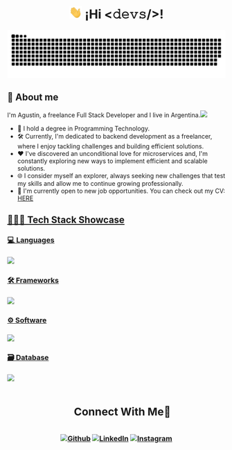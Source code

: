<!--- trophy (start) -->
<h1 align="center"><img src="https://raw.githubusercontent.com/ABSphreak/ABSphreak/master/gifs/Hi.gif" width="30px" /> ¡Hi <𝚍𝚎𝚟𝚜/>! </h1>
<div align="center">
  <img  src="https://github.com/1999AZZAR/1999AZZAR/blob/readme/resources/img/grid-snake.svg"
       alt="snake" /></a>
</div>
<h2 align = "left">🌟 About me</h2>
    <p> I'm Agustin, a freelance Full Stack Developer and I live in Argentina.<img src="https://icons.iconarchive.com/icons/wikipedia/flags/256/AR-Argentina-Flag-icon.png" width="25 style="vertical-align: bottom"/>
      <ul>
        <li> 🌱 I hold a degree in Programming Technology.</li>
        <li> 🛠️ Currently, I'm dedicated to backend development as a freelancer, where I enjoy tackling challenges and building efficient solutions.</li>
        <li> ❤️ I've discovered an unconditional love for microservices and, I'm constantly exploring new ways to implement efficient and scalable solutions. </li>
        <li> 🌐 I consider myself an explorer, always seeking new challenges that test my skills and allow me to continue growing professionally.</li>
        <li> 👀 I'm currently open to new job opportunities. You can check out my CV: <a href="https://drive.google.com/file/d/1FDqZRz7q8TuqL5ESfHVgP4wiJ6-F9EI1/view?usp=sharing" target="_blank">HERE</li>
      </ul>
    </p>
  
<!--tech stack icons-->
<h2 align = "left">🚀👩‍💻 Tech Stack Showcase</h2>
<h3>💻 Languages<h3>
<img src="https://skillicons.dev/icons?i=c,css,html,java,js,ts,go,&perline=14" />
<h3>🛠️ Frameworks <h3>
  <img src="https://skillicons.dev/icons?i=express,nestjs,nodejs,angular,jest,&perline=14" />
<h3>⚙️ Software <h3>
  <img src="https://skillicons.dev/icons?i=git,discord,github,postman,vscode,idea,eclipse,rabbitmq,github,git,docker,vscode &perline=14" />
<h3>🗃️ Database<h3>
<img src="https://skillicons.dev/icons?i=mysql,mongodb,aws&perline=14" />

<!-- Connect with me -->
<!--h2 without bottom border-->
<div id="user-content-toc">
  <ul align="center">
    <summary><h2 style="display: inline-block">Connect With Me🤝</h2></summary>
  </ul>
</div>

<!--icons and links-->
<div align="center">
<p>
<a href="https://github.com/mirandapabloagustin" target="_blank"><img alt="Github" src="https://img.shields.io/badge/GitHub-%2312100E.svg?&style=for-the-badge&logo=Github&logoColor=white" /></a> 
<a href="https://www.linkedin.com/in/mirandagustin/" target="_blank"><img alt="LinkedIn" src="https://img.shields.io/badge/linkedin-%230077B5.svg?&style=for-the-badge&logo=linkedin&logoColor=white" /></a> 
<a href="https://www.instagram.com/papas_c0n_cheddar/" target="_blank"><img alt="Instagram" src="https://img.shields.io/badge/Instagram-E4405F?style=for-the-badge&logo=instagram&logoColor=white" /></a> 
</p>
</div>
